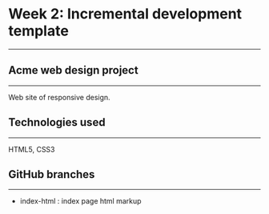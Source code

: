 # Week 2: Incremental development template
---

## Acme web design project
---
Web site of responsive design.  
 

## Technologies used
---
HTML5, CSS3

## GitHub branches
---
* index-html : index page html markup

